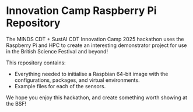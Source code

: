 # Innovation Camp Raspberry Pi Repository
The MINDS CDT + SustAI CDT Innovation Camp 2025 hackathon uses the Raspberry Pi and HPC to create an interesting demonstrator project for use in the British Science Festival and beyond!

This repository contains:
- Everything needed to initialise a Raspbian 64-bit image with the configurations, packages, and virtual environments.
- Example files for each of the sensors.

We hope you enjoy this hackathon, and create something worth showing at the BSF!
